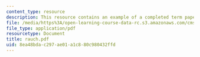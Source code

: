 ```yaml
---
content_type: resource
description: This resource contains an example of a completed term paper.
file: /media/https%3A/open-learning-course-data-rc.s3.amazonaws.com/cms-997-topics-in-comparative-media-american-pro-wrestling-spring-2007/8ea48bdac297ae01a1c880c980432ffd_rauch.pdf
file_type: application/pdf
resourcetype: Document
title: rauch.pdf
uid: 8ea48bda-c297-ae01-a1c8-80c980432ffd
---
```

